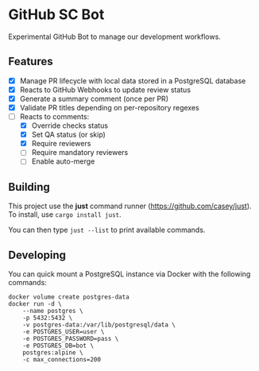 # GitHub SC Bot

Experimental GitHub Bot to manage our development workflows.

## Features

- [x] Manage PR lifecycle with local data stored in a PostgreSQL database
- [x] Reacts to GitHub Webhooks to update review status
- [x] Generate a summary comment (once per PR)
- [x] Validate PR titles depending on per-repository regexes
- [ ] Reacts to comments:
    - [x] Override checks status
    - [x] Set QA status (or skip)
    - [x] Require reviewers
    - [ ] Require mandatory reviewers
    - [ ] Enable auto-merge

## Building

This project use the **just** command runner (https://github.com/casey/just).  
To install, use `cargo install just`.

You can then type `just --list` to print available commands.

## Developing

You can quick mount a PostgreSQL instance via Docker with the following commands:

    docker volume create postgres-data
    docker run -d \
        --name postgres \
        -p 5432:5432 \
        -v postgres-data:/var/lib/postgresql/data \
        -e POSTGRES_USER=user \
        -e POSTGRES_PASSWORD=pass \
        -e POSTGRES_DB=bot \
        postgres:alpine \
        -c max_connections=200